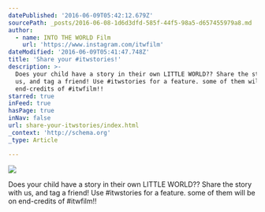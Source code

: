 ```yaml
---
datePublished: '2016-06-09T05:42:12.679Z'
sourcePath: _posts/2016-06-08-1d6d3dfd-585f-44f5-98a5-d657455979a8.md
author:
  - name: INTO THE WORLD Film
    url: 'https://www.instagram.com/itwfilm'
dateModified: '2016-06-09T05:41:47.748Z'
title: 'Share your #itwstories!'
description: >-
  Does your child have a story in their own LITTLE WORLD?? Share the story with
  us, and tag a friend! Use #itwstories for a feature. some of them will be on
  end-credits of #itwfilm!!
starred: true
inFeed: true
hasPage: true
inNav: false
url: share-your-itwstories/index.html
_context: 'http://schema.org'
_type: Article

---
```

![](https://the-grid-user-content.s3-us-west-2.amazonaws.com/1fc3970a-ec41-430e-a2b3-99c4ef56cd51.jpg)

Does your child have a story in their own LITTLE WORLD?? Share the story with us, and tag a friend! Use \#itwstories for a feature. some of them will be on end-credits of \#itwfilm!!